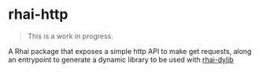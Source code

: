 # rhai-http

> This is a work in progress.

A Rhai package that exposes a simple http API to make get requests, along an entrypoint to generate a dynamic library to be used with [rhai-dylib](https://github.com/rhaiscript/rhai-dylib)

